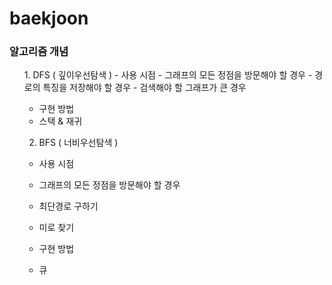 # baekjoon
### 알고리즘 개념
<ul>
1. DFS ( 깊이우선탐색 )
 - 사용 시점 
  - 그래프의 모든 정점을 방문해야 할 경우
  - 경로의 특징을 저장해야 할 경우
  - 검색해야 할 그래프가 큰 경우
  
 - 구현 방법
  - 스택 & 재귀
  
2. BFS ( 너비우선탐색 )
 - 사용 시점
  - 그래프의 모든 정점을 방문해야 할 경우
  - 최단경로 구하기
  - 미로 찾기
 
 - 구현 방법
  - 큐
 
</ul>

